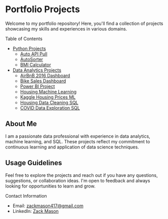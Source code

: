 # Portfolio Projects

Welcome to my portfolio repository! Here, you'll find a collection of projects showcasing my skills and experiences in various domains.

Table of Contents
- [Python Projects](./Python)
  - [Auto API Pull](./Python/Auto%20API%20Pull.ipynb)
  - [AutoSorter](./Python/AutoSorter.ipynb)
  - [BMI Calculator](./Python/BMICalculator.ipynb)
- [Data Analytics Projects](./Data-Analytics)
  - [AirBnB 2016 Dashboard](./Data-Analytics/Dashboards/AirBnB%202016%20Full%20project.twbx)
  - [Bike Sales Dashboard](./Data-Analytics/Dashboards/Bike%20Sales%20Dashbord.xlsx)
  - [Power BI Project](./Data-Analytics/SQL/Power%20BI%20Project.pbix)
  - [Housing Machine Learning](./Data-Analytics/Machine-Learning/Housing%20Machine%20Learning%20Project.ipynb)
  - [Kaggle Housing Prices ML](./Data-Analytics/Machine-Learning/Housing%20Prices%20Machine%20Learning%20Competition.ipynb)
  - [Housing Data Cleaning SQL](./Data-Analytics/SQL/Data%20Cleaning.sql)
  - [COVID Data Exploration SQL](./Data-Analytics/SQL/Covid%20Exploration.sql)


## About Me

I am a passionate data professional with experience in data analytics, machine learning, and SQL. These projects reflect my commitment to continuous learning and application of data science techniques.

## Usage Guidelines

Feel free to explore the projects and reach out if you have any questions, suggestions, or collaboration ideas. I'm open to feedback and always looking for opportunities to learn and grow.

Contact Information
- Email: zackmason417@gmail.com
- LinkedIn: [Zack Mason](https://www.linkedin.com/in/zackmason417/)
